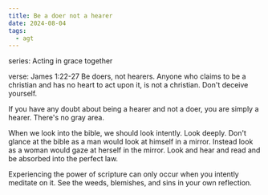 ```yaml
---
title: Be a doer not a hearer
date: 2024-08-04
tags:
  - agt
---
```

series: Acting in grace together

verse: James 1:22-27
Be doers, not hearers. Anyone who claims to be a christian and has no heart to act upon it, is not a christian. Don't deceive yourself.

If you have any doubt about being a hearer and not a doer, you are simply a hearer. There's no gray area.

When we look into the bible, we should look intently. Look deeply. Don't glance at the bible as a man would look at himself in a mirror. Instead look as a woman would gaze at herself in the mirror. Look and hear and read and be absorbed into the perfect law. 

Experiencing the power of scripture can only occur when you intently meditate on it. See the weeds, blemishes, and sins in your own reflection. 

